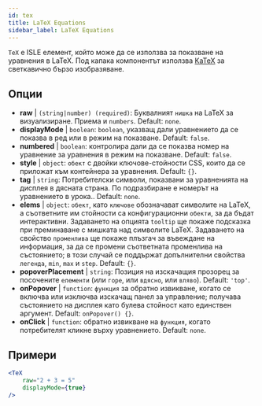 ```yaml
---
id: tex
title: LaTeX Equations
sidebar_label: LaTeX Equations
---
```


`TeX` е ISLE елемент, който може да се използва за показване на уравнения в LaTeX. Под капака компонентът използва [KaTeX](https://github.com/Khan/KaTeX) за светкавично бързо изобразяване.

## Опции

* __raw__ | `(string|number) (required)`: Буквалният `нишка` на LaTeX за визуализиране. Приема и `numbers`. Default: `none`.
* __displayMode__ | `boolean`: `boolean`, указващ дали уравнението да се показва в ред или в режим на показване. Default: `false`.
* __numbered__ | `boolean`: контролира дали да се показва номер на уравнение за уравнения в режим на показване. Default: `false`.
* __style__ | `object`: `обект` с двойки ключове-стойности CSS, които да се приложат към контейнера за уравнения. Default: `{}`.
* __tag__ | `string`: Потребителски символи, показвани за уравненията на дисплея в дясната страна. По подразбиране е номерът на уравнението в урока.. Default: `none`.
* __elems__ | `object`: `обект`, като `ключове` обозначават символите на LaTeX, а съответните им стойности са конфигурационни `обекти`, за да бъдат интерактивни. Задаването на опцията `tooltip` ще покаже подсказка при преминаване с мишката над символите LaTeX. Задаването на свойство `променлива` ще покаже плъзгач за въвеждане на информация, за да се промени съответната променлива на състоянието; в този случай се поддържат допълнителни свойства `легенда`, `min`, `max` и `step`. Default: `{}`.
* __popoverPlacement__ | `string`: Позиция на изскачащия прозорец за посочените `елементи` (или `горе`, или `вдясно`, или `вляво`). Default: `'top'`.
* __onPopover__ | `function`: `функция` за обратно извикване, когато се включва или изключва изскачащ панел за управление; получава състоянието на дисплея като булева стойност като единствен аргумент. Default: `onPopover() {}`.
* __onClick__ | `function`: обратно извикване на `функция`, когато потребителят кликне върху уравнението. Default: `none`.


## Примери

```jsx live
<TeX
    raw="2 + 3 = 5"
    displayMode={true}
/>
```



